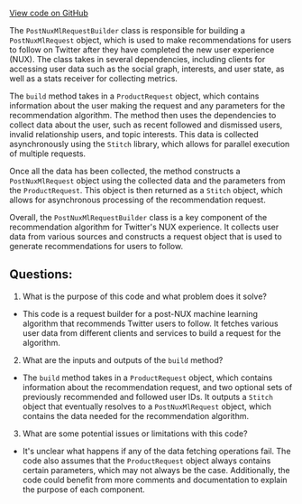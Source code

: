 [View code on GitHub](https://github.com/misbahsy/the-algorithm/follow-recommendations-service/server/src/main/scala/com/twitter/follow_recommendations/flows/post_nux_ml/PostNuxMlRequestBuilder.scala)

The `PostNuxMlRequestBuilder` class is responsible for building a `PostNuxMlRequest` object, which is used to make recommendations for users to follow on Twitter after they have completed the new user experience (NUX). The class takes in several dependencies, including clients for accessing user data such as the social graph, interests, and user state, as well as a stats receiver for collecting metrics.

The `build` method takes in a `ProductRequest` object, which contains information about the user making the request and any parameters for the recommendation algorithm. The method then uses the dependencies to collect data about the user, such as recent followed and dismissed users, invalid relationship users, and topic interests. This data is collected asynchronously using the `Stitch` library, which allows for parallel execution of multiple requests.

Once all the data has been collected, the method constructs a `PostNuxMlRequest` object using the collected data and the parameters from the `ProductRequest`. This object is then returned as a `Stitch` object, which allows for asynchronous processing of the recommendation request.

Overall, the `PostNuxMlRequestBuilder` class is a key component of the recommendation algorithm for Twitter's NUX experience. It collects user data from various sources and constructs a request object that is used to generate recommendations for users to follow.
## Questions: 
 1. What is the purpose of this code and what problem does it solve?
- This code is a request builder for a post-NUX machine learning algorithm that recommends Twitter users to follow. It fetches various user data from different clients and services to build a request for the algorithm.

2. What are the inputs and outputs of the `build` method?
- The `build` method takes in a `ProductRequest` object, which contains information about the recommendation request, and two optional sets of previously recommended and followed user IDs. It outputs a `Stitch` object that eventually resolves to a `PostNuxMlRequest` object, which contains the data needed for the recommendation algorithm.

3. What are some potential issues or limitations with this code?
- It's unclear what happens if any of the data fetching operations fail. The code also assumes that the `ProductRequest` object always contains certain parameters, which may not always be the case. Additionally, the code could benefit from more comments and documentation to explain the purpose of each component.